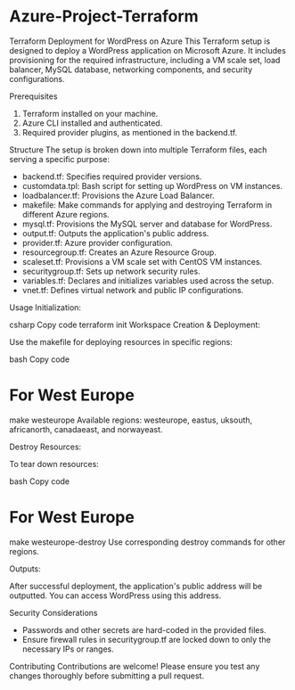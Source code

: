 # Azure-Project-Terraform

Terraform Deployment for WordPress on Azure
This Terraform setup is designed to deploy a WordPress application on Microsoft Azure. It includes provisioning for the required infrastructure, including a VM scale set, load balancer, MySQL database, networking components, and security configurations.

Prerequisites
1. Terraform installed on your machine.
2. Azure CLI installed and authenticated.
3. Required provider plugins, as mentioned in the backend.tf.

Structure
The setup is broken down into multiple Terraform files, each serving a specific purpose:

- backend.tf: Specifies required provider versions.
- customdata.tpl: Bash script for setting up WordPress on VM instances.
- loadbalancer.tf: Provisions the Azure Load Balancer.
- makefile: Make commands for applying and destroying Terraform in different Azure regions.
- mysql.tf: Provisions the MySQL server and database for WordPress.
- output.tf: Outputs the application's public address.
- provider.tf: Azure provider configuration.
- resourcegroup.tf: Creates an Azure Resource Group.
- scaleset.tf: Provisions a VM scale set with CentOS VM instances.
- securitygroup.tf: Sets up network security rules.
- variables.tf: Declares and initializes variables used across the setup.
- vnet.tf: Defines virtual network and public IP configurations.

Usage
Initialization:

csharp
Copy code
terraform init
Workspace Creation & Deployment:

Use the makefile for deploying resources in specific regions:

bash
Copy code
# For West Europe
make westeurope
Available regions: westeurope, eastus, uksouth, africanorth, canadaeast, and norwayeast.

Destroy Resources:

To tear down resources:

bash
Copy code
# For West Europe
make westeurope-destroy
Use corresponding destroy commands for other regions.

Outputs:

After successful deployment, the application's public address will be outputted. You can access WordPress using this address.

Security Considerations
- Passwords and other secrets are hard-coded in the provided files.
- Ensure firewall rules in securitygroup.tf are locked down to only the necessary IPs or ranges.

Contributing
Contributions are welcome! Please ensure you test any changes thoroughly before submitting a pull request.

